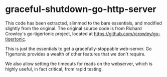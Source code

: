 # graceful-shutdown-go-http-server

This code has been extracted, slimmed to the bare essentials, and modified slightly from the original. The original source code is from Richard Crowley's go-tigertonic project, located at https://github.com/rcrowley/go-tigertonic.

This is just the essentials to get a gracefully-stoppable web-server. Go Tigertonic provides a wealth of other features that we don't require.

We also allow setting the timeouts for reads on the webserver, which is highly useful, in fact critical, from rapid testing.

